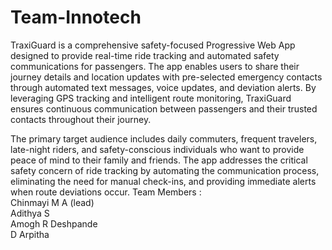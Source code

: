 # Team-Innotech
TraxiGuard is a comprehensive safety-focused Progressive Web App designed to provide real-time ride tracking and automated safety communications for passengers. The app enables users to share their journey details and location updates with pre-selected emergency contacts through automated text messages, voice updates, and deviation alerts. By leveraging GPS tracking and intelligent route monitoring, TraxiGuard ensures continuous communication between passengers and their trusted contacts throughout their journey.

The primary target audience includes daily commuters, frequent travelers, late-night riders, and safety-conscious individuals who want to provide peace of mind to their family and friends. The app addresses the critical safety concern of ride tracking by automating the communication process, eliminating the need for manual check-ins, and providing immediate alerts when route deviations occur.
Team Members :
<br>
Chinmayi M A (lead) 
<br>
Adithya S
<br>
Amogh R Deshpande
<br>
D Arpitha
